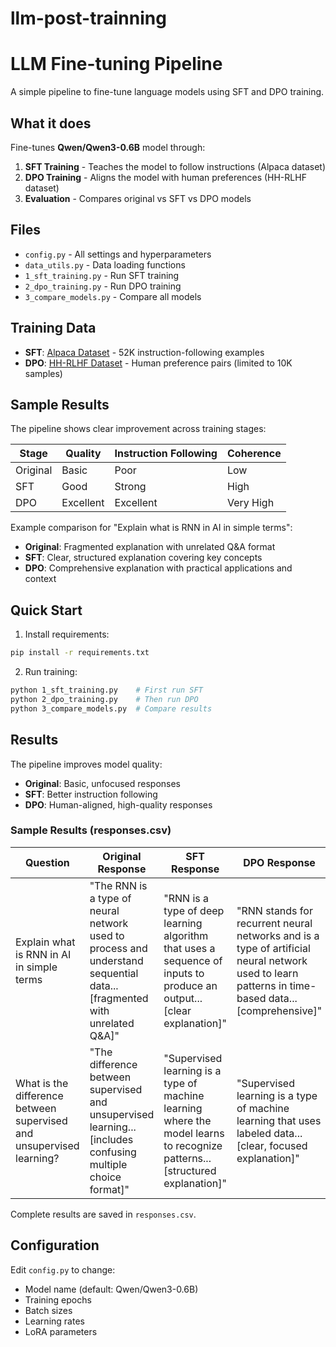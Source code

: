 # llm-post-trainning
# LLM Fine-tuning Pipeline

A simple pipeline to fine-tune language models using SFT and DPO training.

## What it does

Fine-tunes **Qwen/Qwen3-0.6B** model through:

1. **SFT Training** - Teaches the model to follow instructions (Alpaca dataset)
2. **DPO Training** - Aligns the model with human preferences (HH-RLHF dataset)
3. **Evaluation** - Compares original vs SFT vs DPO models

## Files

- `config.py` - All settings and hyperparameters
- `data_utils.py` - Data loading functions
- `1_sft_training.py` - Run SFT training
- `2_dpo_training.py` - Run DPO training  
- `3_compare_models.py` - Compare all models

## Training Data

- **SFT**: [Alpaca Dataset](https://huggingface.co/datasets/tatsu-lab/alpaca) - 52K instruction-following examples
- **DPO**: [HH-RLHF Dataset](https://huggingface.co/datasets/Dahoas/full-hh-rlhf) - Human preference pairs (limited to 10K samples)

## Sample Results

The pipeline shows clear improvement across training stages:

| Stage | Quality | Instruction Following | Coherence |
|-------|---------|----------------------|-----------|
| Original | Basic | Poor | Low |
| SFT | Good | Strong | High |
| DPO | Excellent | Excellent | Very High |

Example comparison for "Explain what is RNN in AI in simple terms":

- **Original**: Fragmented explanation with unrelated Q&A format
- **SFT**: Clear, structured explanation covering key concepts
- **DPO**: Comprehensive explanation with practical applications and context

## Quick Start

1. Install requirements:
```bash
pip install -r requirements.txt
```

2. Run training:
```bash
python 1_sft_training.py    # First run SFT
python 2_dpo_training.py    # Then run DPO
python 3_compare_models.py  # Compare results
```

## Results

The pipeline improves model quality:
- **Original**: Basic, unfocused responses
- **SFT**: Better instruction following
- **DPO**: Human-aligned, high-quality responses

### Sample Results (responses.csv)

| Question | Original Response | SFT Response | DPO Response |
|----------|-------------------|--------------|--------------|
| Explain what is RNN in AI in simple terms | "The RNN is a type of neural network used to process and understand sequential data... [fragmented with unrelated Q&A]" | "RNN is a type of deep learning algorithm that uses a sequence of inputs to produce an output... [clear explanation]" | "RNN stands for recurrent neural networks and is a type of artificial neural network used to learn patterns in time-based data... [comprehensive]" |
| What is the difference between supervised and unsupervised learning? | "The difference between supervised and unsupervised learning... [includes confusing multiple choice format]" | "Supervised learning is a type of machine learning where the model learns to recognize patterns... [structured explanation]" | "Supervised learning is a type of machine learning that uses labeled data... [clear, focused explanation]" |

Complete results are saved in `responses.csv`.


## Configuration

Edit `config.py` to change:
- Model name (default: Qwen/Qwen3-0.6B)
- Training epochs
- Batch sizes
- Learning rates
- LoRA parameters
